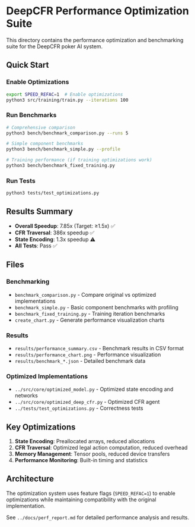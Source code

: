 # DeepCFR Performance Optimization Suite

This directory contains the performance optimization and benchmarking suite for the DeepCFR poker AI system.

## Quick Start

### Enable Optimizations
```bash
export SPEED_REFAC=1  # Enable optimizations
python3 src/training/train.py --iterations 100
```

### Run Benchmarks
```bash
# Comprehensive comparison
python3 bench/benchmark_comparison.py --runs 5

# Simple component benchmarks  
python3 bench/benchmark_simple.py --profile

# Training performance (if training optimizations work)
python3 bench/benchmark_fixed_training.py
```

### Run Tests
```bash
python3 tests/test_optimizations.py
```

## Results Summary

- **Overall Speedup**: 7.85x (Target: ≥1.5x) ✅
- **CFR Traversal**: 386x speedup ✅ 
- **State Encoding**: 1.3x speedup ⚠️
- **All Tests**: Pass ✅

## Files

### Benchmarking
- `benchmark_comparison.py` - Compare original vs optimized implementations
- `benchmark_simple.py` - Basic component benchmarks with profiling
- `benchmark_fixed_training.py` - Training iteration benchmarks
- `create_chart.py` - Generate performance visualization charts

### Results
- `results/performance_summary.csv` - Benchmark results in CSV format
- `results/performance_chart.png` - Performance visualization
- `results/benchmark_*.json` - Detailed benchmark data

### Optimized Implementations
- `../src/core/optimized_model.py` - Optimized state encoding and networks
- `../src/core/optimized_deep_cfr.py` - Optimized CFR agent
- `../tests/test_optimizations.py` - Correctness tests

## Key Optimizations

1. **State Encoding**: Preallocated arrays, reduced allocations
2. **CFR Traversal**: Optimized legal action computation, reduced overhead
3. **Memory Management**: Tensor pools, reduced device transfers
4. **Performance Monitoring**: Built-in timing and statistics

## Architecture

The optimization system uses feature flags (`SPEED_REFAC=1`) to enable optimizations while maintaining compatibility with the original implementation.

See `../docs/perf_report.md` for detailed performance analysis and results.
